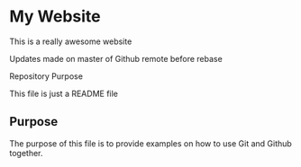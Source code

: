 # My Website

This is a really awesome website

Updates made on master of Github remote before rebase


 Repository Purpose

This file is just a README file

## Purpose

The purpose of this file is to provide examples on how to use Git and Github together.


